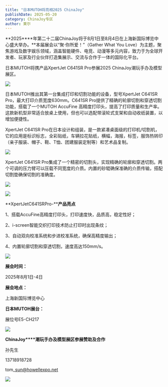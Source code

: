 ```yaml
---
title: "日本MUTOH将亮相2025 ChinaJoy"
publishDate: 2025-05-20
category: ChinaJoy专区
author: 莱尔
---
```


**2025****年第二十二届ChinaJoy将于8月1日至8月4日在上海新国际博览中心盛大举办。**本届展会以“聚·你所爱！”（Gather What You Love）为主题，聚焦游戏及数字娱乐领域，涵盖智能硬件、电竞、动漫等多元内容，致力于为全球开发者、玩家及行业伙伴打造集展示、交流与合作于一体的国际化平台。

日本MUTOH将携产品XpertJet C641SR Pro参展2025 ChinaJoy潮玩手办及模型展区。

![](https://ec-net-1251389766.cos.ap-shanghai.myqcloud.com/wp-content/uploads/2025/05/20250520201218283.png)

日本MUTOH推出其第一台集成打印和切割功能的设备，型号XpertJet C641SR Pro，最大打印介质宽度630mm。C641SR Pro提供了精确的轮廓切割和穿透切割功能，搭载了一个MUTOH AccuFine 高精度打印头，提高了打印质量和生产率。这款新机型非常适合放桌上使用，但也可以选配带滚轮式支架和自动收纸装置，以增加便捷性。

XpertJet C641SR Pro在日本设计和组装，是一款紧凑桌面级的打印机/切割机，它的应用是标识标志，全彩贴纸，车辆拉花贴纸，横幅，海报，标签，服饰热转印（亲子服装、帽子、鞋、T恤、团建服装定制等）和艺术品复制。

![](https://ec-net-1251389766.cos.ap-shanghai.myqcloud.com/wp-content/uploads/2025/05/20250520201205223.jpeg)

XpertJet C641SR Pro集成了一个精密的切割头，实现精确的轮廓和穿透切割。两个可调的压力臂可以压载不同宽度的介质。内置的砂辊确保准确的介质传输，搭配切割垫确保切割的准确度。

![](https://ec-net-1251389766.cos.ap-shanghai.myqcloud.com/wp-content/uploads/2025/05/20250520201227680-760x1024.png)

![](https://ec-net-1251389766.cos.ap-shanghai.myqcloud.com/wp-content/uploads/2025/05/20250520201232911-760x1024.png)

**XpertJetC641SRPro-****产品亮点**

1、搭载AccuFine高精度打印头，打印速度快，品质高，稳定性好；

2、i-screen智能交织打印技术防止打印时出现条纹；

3、自动双向校准系统和步进校准系统，确保高精度输出；

4、内置轮廓切割和穿透切割，速度高达150mm/s。

![](https://ec-net-1251389766.cos.ap-shanghai.myqcloud.com/wp-content/uploads/2025/05/20250520201240167.png)

**展会时间：**

2025年8月1日-4日

**展会地点：**

上海新国际博览中心

**日本MUTOH展台：**

展位号E5-CH217

![](https://ec-net-1251389766.cos.ap-shanghai.myqcloud.com/wp-content/uploads/2025/05/20250520201243613.png)

**ChinaJoy****潮玩手办及模型展区参展赞助及合作**

孙先生 

13718918728 

tom\_sun@howellexpo.net

![](https://ec-net-1251389766.cos.ap-shanghai.myqcloud.com/wp-content/uploads/2025/05/20250520201245972.png)
